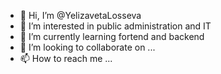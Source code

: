 - 👋 Hi, I’m @YelizavetaLosseva
- 👀 I’m interested in public administration and IT
- 🌱 I’m currently learning fortend and backend
- 💞️ I’m looking to collaborate on ...
- 📫 How to reach me ...

<!---
YelizavetaLosseva/YelizavetaLosseva is a ✨ special ✨ repository because its `README.md` (this file) appears on your GitHub profile.
You can click the Preview link to take a look at your changes.
--->
